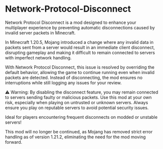 # Network-Protocol-Disconnect

Network Protocol Disconnect is a mod designed to enhance your multiplayer experience by preventing automatic disconnections caused by invalid server packets in Minecraft.

In Minecraft 1.20.5, Mojang introduced a change where any invalid data in packets sent from a server would result in an immediate client disconnect, disrupting gameplay and making it difficult to remain connected to servers with imperfect network handling.

With Network Protocol Disconnect, this issue is resolved by overriding the default behavior, allowing the game to continue running even when invalid packets are detected. Instead of disconnecting, the mod ensures no interruptions while still logging any issues for your review.

⚠️ Warning: By disabling the disconnect feature, you may remain connected to servers sending faulty or malicious packets. Use this mod at your own risk, especially when playing on untrusted or unknown servers. Always ensure you play on reputable servers to avoid potential security issues.

Ideal for players encountering frequent disconnects on modded or unstable servers!

This mod will no longer be continued, as Mojang has removed strict error handling as of version 1.21.2, eliminating the need for the mod moving forward.
